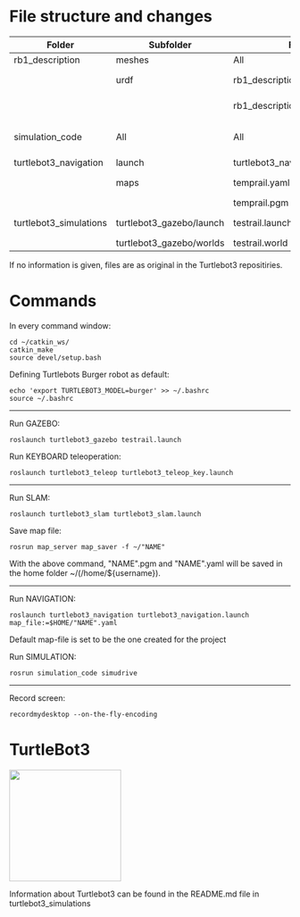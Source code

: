 # File structure and changes 

| Folder                 | Subfolder                | File                         | Changes                                                        |
|------------------------|--------------------------|------------------------------|----------------------------------------------------------------|
| rb1_description        | meshes                   | All                          | New - Files recieved from Adigo                                |
|                        | urdf                     | rb1_description.gazebo.xacro | New - based on "turtlebot3_burger.gazebo.xacro"                |
|                        |                          | rb1_description.urdf.xacro   | Changes - based on "turtlebot3_burger.urdf.xacro"              |
| simulation_code        | All                      | All                          | New - based on "turtlebot3_drive.cpp" and "turtlebot3_drive.h" |
| turtlebot3_navigation  | launch                   | turtlebot3_navigation.launch | Changes: set default map                                       |
|                        | maps                     | temprail.yaml                | New map files generated with SLAM                              |
|                        |                          | temprail.pgm                 |                                                                |
| turtlebot3_simulations | turtlebot3_gazebo/launch | testrail.launch              | New - based on "turtlebot3_empty_world.launch"                 |
|                        | turtlebot3_gazebo/worlds | testrail.world               | New - generated from Gazebo                                    |

If no information is given, files are as original in the Turtlebot3 repositiries. 




# Commands

In every command window:
```
cd ~/catkin_ws/
catkin_make
source devel/setup.bash
```

Defining Turtlebots Burger robot as default:
```
echo 'export TURTLEBOT3_MODEL=burger' >> ~/.bashrc
source ~/.bashrc
```
<!-- check with: $ echo $TURTLEBOT3_MODEL -->

-----------------------------------------------------------

Run GAZEBO:
```
roslaunch turtlebot3_gazebo testrail.launch
```
<!-- roslaunch turtlebot3_gazebo "WORLDNAME".launch -->

Run KEYBOARD teleoperation:
```    
roslaunch turtlebot3_teleop turtlebot3_teleop_key.launch
```
-----------------------------------------------------------

Run SLAM:
```
roslaunch turtlebot3_slam turtlebot3_slam.launch
```

Save map file:
```
rosrun map_server map_saver -f ~/"NAME"
```
<!-- $ rosrun map_server map_saver -f ~/gazebo/"NAME" -->
    
With the above command, "NAME".pgm and "NAME".yaml will be saved in the home folder ~/(/home/${username}).

-----------------------------------------------------------

Run NAVIGATION: 
```
roslaunch turtlebot3_navigation turtlebot3_navigation.launch map_file:=$HOME/"NAME".yaml
```
Default map-file is set to be the one created for the project
<!-- JOYSTICK: 
/home/lotte/catkin_ws/src/robot_gui_bridge/gui/gui.html
    roslaunch robot_gui_bridge websocket.launch -->



Run SIMULATION:
```
rosrun simulation_code simudrive
```
-----------------------------------------------------------

Record screen:
```
recordmydesktop --on-the-fly-encoding
```






# TurtleBot3
<img src="https://github.com/ROBOTIS-GIT/emanual/blob/master/assets/images/platform/turtlebot3/logo_turtlebot3.png" width="200">

Information about Turtlebot3 can be found in the README.md file in turtlebot3_simulations